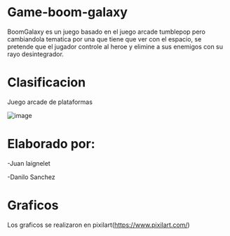 # Game-boom-galaxy
BoomGalaxy es un juego basado en el juego arcade tumblepop pero cambiandola tematica por una que tiene que ver con el espacio, se pretende que el jugador controle al heroe y elimine a sus enemigos con su rayo desintegrador.

# Clasificacion
Juego arcade de plataformas

![image](https://user-images.githubusercontent.com/89653251/136489860-dd84e1c6-1b63-4352-bcf4-9ad8a6895c98.png) 

# Elaborado por:
-Juan laignelet

-Danilo Sanchez

# Graficos
Los graficos se realizaron en pixilart(https://www.pixilart.com/)
